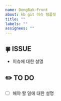 ```yaml
---
name: DongBak-Front
about: kb git 이슈 템플릿
title: ""
labels: ""
assignees: ""
---
```


## 🍀 ISSUE

- 이슈에 대한 설명

## ✏️ TO DO

- [ ] 해야 할 일에 대한 설명
